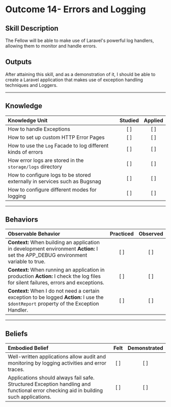 # Outcome 14- Errors and Logging

Skill Description
----------
The Fellow will be able to make use of Laravel's powerful log handlers, allowing them to monitor and handle errors. 

Outputs
----------
After attaining this skill, and as a demonstration of it, I should be able to create a Laravel application that makes use of exception handling techniques and Loggers.


----------
## **Knowledge**


| Knowledge Unit   |      Studied      | Applied |
|:-------------|:------------------:|:--------:|
| How to handle Exceptions | [ ] | [ ]  |
| How to set up custom HTTP Error Pages | [ ] | [ ]  |
| How to use the `Log` Facade to log different kinds of errors | [ ] | [ ] |
| How error logs are stored in the `storage/logs` directory | [ ] | [ ] |
| How to configure logs to be stored externally in services such as Bugsnag | [ ] | [ ]  |
| How to configure different modes for logging | [ ] | [ ] |



----------


## **Behaviors**


| Observable Behavior   |      Practiced      | Observed |
|:-------------|:------------------:|:--------:|
| **Context:** When building an application in development environment **Action:** I set the APP_DEBUG environment variable to true. | [ ] | [ ]  |
| **Context:** When running an application in production **Action:** I check the log files for silent failures, errors and exceptions. | [ ] | [ ]  |
| **Context:** When I do not need a certain exception to be logged **Action:** I use the `$dontReport` property of the Exception Handler. | [ ] | [ ]  |


----------


## **Beliefs**


| Embodied Belief   |      Felt      | Demonstrated |
|:-------------|:------------------:|:--------:|
| Well-written applications allow audit and monitoring by logging activities and error traces.  | [ ] | [ ]  |
| Applications should always fail safe. Structured Exception handling and functional error checking aid in building such applications. | [ ] | [ ]  |
